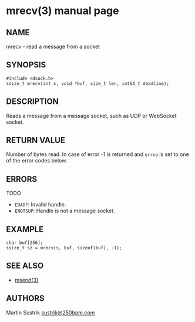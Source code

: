 # mrecv(3) manual page

## NAME

mrecv - read a message from a socket

## SYNOPSIS

```
#include <dsock.h>
ssize_t mrecv(int s, void *buf, size_t len, int64_t deadline);
```

## DESCRIPTION

Reads a message from a message socket, such as UDP or WebSocket socket.

## RETURN VALUE

Number of bytes read. In case of error -1 is returned and `errno` is set to one of the error codes below.

## ERRORS

TODO

* `EDADF`: Invalid handle.
* `ENOTSUP`: Handle is not a message socket.

## EXAMPLE

```
char buf[256];
ssize_t sz = mrecv(s, buf, sizeof(buf), -1);
```

## SEE ALSO

* [msend(3)](msend.html)

## AUTHORS

Martin Sustrik <sustrik@250bpm.com>

